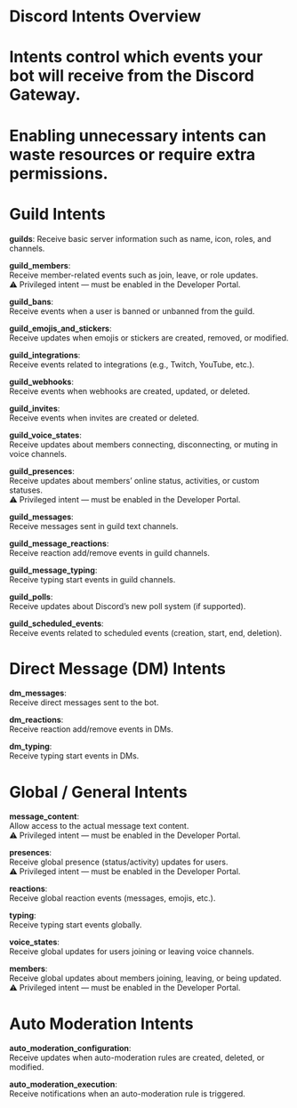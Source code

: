 # Discord Intents Overview<br>
# Intents control which events your bot will receive from the Discord Gateway.<br>
# Enabling unnecessary intents can waste resources or require extra permissions.<br>

# Guild Intents<br>
**guilds**:
    Receive basic server information such as name, icon, roles, and channels.<br>

**guild_members**:<br>
    Receive member-related events such as join, leave, or role updates.<br>
    ⚠️ Privileged intent — must be enabled in the Developer Portal.<br>

**guild_bans**:<br>
    Receive events when a user is banned or unbanned from the guild.<br>

**guild_emojis_and_stickers**:<br>
    Receive updates when emojis or stickers are created, removed, or modified.<br>

**guild_integrations**:<br>
    Receive events related to integrations (e.g., Twitch, YouTube, etc.).<br>

**guild_webhooks**:<br>
    Receive events when webhooks are created, updated, or deleted.<br>

**guild_invites**:<br>
    Receive events when invites are created or deleted.<br>

**guild_voice_states**:<br>
    Receive updates about members connecting, disconnecting, or muting in voice channels.<br>

**guild_presences**:<br>
    Receive updates about members’ online status, activities, or custom statuses.<br>
    ⚠️ Privileged intent — must be enabled in the Developer Portal.<br>

**guild_messages**:<br>
    Receive messages sent in guild text channels.<br>

**guild_message_reactions**:<br>
    Receive reaction add/remove events in guild channels.<br>

**guild_message_typing**:<br>
    Receive typing start events in guild channels.<br>

**guild_polls**:<br>
    Receive updates about Discord’s new poll system (if supported).<br>

**guild_scheduled_events**:<br>
    Receive events related to scheduled events (creation, start, end, deletion).<br>

# Direct Message (DM) Intents<br>
**dm_messages**:<br>
    Receive direct messages sent to the bot.<br>

**dm_reactions**:<br>
    Receive reaction add/remove events in DMs.<br>

**dm_typing**:<br>
    Receive typing start events in DMs.<br>

# Global / General Intents<br>
**message_content**:<br>
    Allow access to the actual message text content.<br>
    ⚠️ Privileged intent — must be enabled in the Developer Portal.<br>

**presences**:<br>
    Receive global presence (status/activity) updates for users.<br>
    ⚠️ Privileged intent — must be enabled in the Developer Portal.<br>

**reactions**:<br>
    Receive global reaction events (messages, emojis, etc.).<br>

**typing**:<br>
    Receive typing start events globally.<br>

**voice_states**:<br>
    Receive global updates for users joining or leaving voice channels.<br>

**members**:<br>
    Receive global updates about members joining, leaving, or being updated.<br>
    ⚠️ Privileged intent — must be enabled in the Developer Portal.<br>

# Auto Moderation Intents<br>
**auto_moderation_configuration**:<br>
    Receive updates when auto-moderation rules are created, deleted, or modified.<br>

**auto_moderation_execution**:<br>
    Receive notifications when an auto-moderation rule is triggered.<br>
